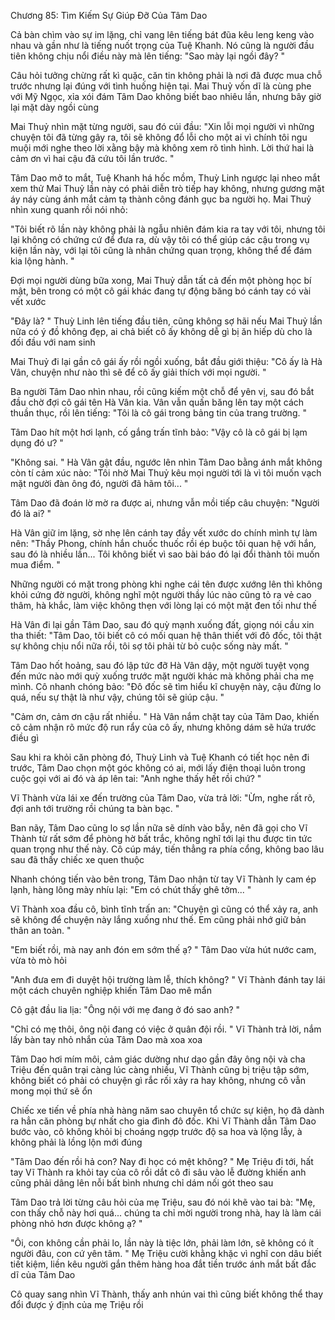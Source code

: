 




Chương 85: Tìm Kiếm Sự Giúp Đỡ Của Tâm Dao

Cả bàn chìm vào sự im lặng, chỉ vang lên tiếng bát đũa kêu leng keng vào nhau và gần như là tiếng nuốt trọng của Tuệ Khanh. Nó cũng là người đầu tiên không chịu nổi điều này mà lên tiếng: "Sao mày lại ngồi đây? "

Câu hỏi tưởng chừng rất kì quặc, căn tin không phải là nơi đã được mua chỗ trước nhưng lại đúng với tình huống hiện tại. Mai Thuỷ vốn dĩ là cùng phe với Mỹ Ngọc, xỉa xói đám Tâm Dao không biết bao nhiêu lần, nhưng bây giờ lại mặt dày ngồi cùng

Mai Thuỷ nhìn mặt từng người, sau đó cúi đầu: "Xin lỗi mọi người vì những chuyện tôi đã từng gây ra, tôi sẽ không đổ lỗi cho một ai vì chính tôi ngu muội mới nghe theo lời xằng bậy mà không xem rõ tình hình. Lời thứ hai là cảm ơn vì hai cậu đã cứu tôi lần trước. "

Tâm Dao mở to mắt, Tuệ Khanh há hốc mồm, Thuỳ Linh ngược lại nheo mắt xem thử Mai Thuỷ lần này có phải diễn trò tiếp hay không, nhưng gương mặt áy náy cùng ánh mắt cảm tạ thành công đánh gục ba người họ. Mai Thuỷ nhìn xung quanh rồi nói nhỏ:

"Tôi biết rõ lần này không phải là ngẫu nhiên đám kia ra tay với tôi, nhưng tôi lại không có chứng cứ để đưa ra, dù vậy tôi có thể giúp các cậu trong vụ kiện lần này, với lại tôi cũng là nhân chứng quan trọng, không thể để đám kia lộng hành. "

Đợi mọi người dùng bữa xong, Mai Thuỷ dẫn tất cả đến một phòng học bí mật, bên trong có một cô gái khác đang tự động băng bó cánh tay có vài vết xước

"Đây là? " Thuỳ Linh lên tiếng đầu tiên, cũng không sợ hãi nếu Mai Thuỷ lần nữa có ý đồ không đẹp, ai chả biết cô ấy không dễ gì bị ăn hiếp dù cho là đối đầu với nam sinh

Mai Thuỷ đi lại gần cô gái ấy rồi ngồi xuống, bắt đầu giới thiệu: "Cô ấy là Hà Vân, chuyện như nào thì sẽ để cô ấy giải thích với mọi người. "

Ba người Tâm Dao nhìn nhau, rồi cũng kiếm một chỗ để yên vị, sau đó bắt đầu chờ đợi cô gái tên Hà Vân kia. Vân vẫn quấn băng lên tay một cách thuần thục, rồi lên tiếng: "Tôi là cô gái trong bảng tin của trang trường. "

Tâm Dao hít một hơi lạnh, cố gắng trấn tĩnh bảo: "Vậy cô là cô gái bị lạm dụng đó ư? "

"Không sai. " Hà Vân gật đầu, ngước lên nhìn Tâm Dao bằng ánh mắt không còn tí cảm xúc nào: "Tôi nhờ Mai Thuỷ kêu mọi người tới là vì tôi muốn vạch mặt người đàn ông đó, người đã hãm tôi... "


Tâm Dao đã đoán lờ mờ ra được ai, nhưng vẫn mồi tiếp câu chuyện: "Người đó là ai? "

Hà Vân giữ im lặng, sờ nhẹ lên cánh tay đầy vết xước do chính mình tự làm nên: "Thầy Phong, chính hắn chuốc thuốc rồi ép buộc tôi quan hệ với hắn, sau đó là nhiều lần... Tôi không biết vì sao bài báo đó lại đổi thành tôi muốn mua điểm. "

Những người có mặt trong phòng khi nghe cái tên được xướng lên thì không khỏi cứng đờ người, không nghĩ một người thầy lúc nào cũng tỏ ra vẻ cao thâm, hà khắc, làm việc không thẹn với lòng lại có một mặt đen tối như thế

Hà Vân đi lại gần Tâm Dao, sau đó quỳ mạnh xuống đất, giọng nói cầu xin tha thiết: "Tâm Dao, tôi biết cô có mối quan hệ thân thiết với đô đốc, tôi thật sự không chịu nổi nữa rồi, tôi sợ tôi phải từ bỏ cuộc sống này mất. "

Tâm Dao hốt hoảng, sau đó lập tức đỡ Hà Vân dậy, một người tuyệt vọng đến mức nào mới quỳ xuống trước mặt người khác mà không phải cha mẹ mình. Cô nhanh chóng bảo: "Đô đốc sẽ tìm hiểu kĩ chuyện này, cậu đừng lo quá, nếu sự thật là như vậy, chúng tôi sẽ giúp cậu. "

"Cảm ơn, cảm ơn cậu rất nhiều. " Hà Vân nắm chặt tay của Tâm Dao, khiến cô cảm nhận rõ mức độ run rẩy của cô ấy, nhưng không dám sẽ hứa trước điều gì

Sau khi ra khỏi căn phòng đó, Thuỳ Linh và Tuệ Khanh có tiết học nên đi trước, Tâm Dao chọn một góc không có ai, mới lấy điện thoại luôn trong cuộc gọi với ai đó và áp lên tai: "Anh nghe thấy hết rồi chứ? "

Vĩ Thành vừa lái xe đến trường của Tâm Dao, vừa trả lời: "Ừm, nghe rất rõ, đợi anh tới trường rồi chúng ta bàn bạc. "

Ban nãy, Tâm Dao cũng lo sợ lần nữa sẽ dính vào bẫy, nên đã gọi cho Vĩ Thành từ rất sớm để phòng hờ bất trắc, không nghĩ tới lại thu được tin tức quan trọng như thế này. Cô cúp máy, tiến thẳng ra phía cổng, không bao lâu sau đã thấy chiếc xe quen thuộc

Nhanh chóng tiến vào bên trong, Tâm Dao nhận từ tay Vĩ Thành ly cam ép lạnh, hàng lông mày nhíu lại: "Em có chút thấy ghê tởm... "


Vĩ Thành xoa đầu cô, bình tĩnh trấn an: "Chuyện gì cũng có thể xảy ra, anh sẽ không để chuyện này lắng xuống như thế. Em cũng phải nhớ giữ bản thân an toàn. "

"Em biết rồi, mà nay anh đón em sớm thế ạ? " Tâm Dao vừa hút nước cam, vừa tò mò hỏi

"Anh đưa em đi duyệt hội trường làm lễ, thích không? " Vĩ Thành đánh tay lái một cách chuyên nghiệp khiến Tâm Dao mê mẩn

Cô gật đầu lia lịa: "Ông nội với mẹ đang ở đó sao anh? "

"Chỉ có mẹ thôi, ông nội đang có việc ở quân đội rồi. " Vĩ Thành trả lời, nắm lấy bàn tay nhỏ nhắn của Tâm Dao mà xoa xoa

Tâm Dao hơi mím môi, cảm giác dường như dạo gần đây ông nội và cha Triệu đến quân trại càng lúc càng nhiều, Vĩ Thành cũng bị triệu tập sớm, không biết có phải có chuyện gì rắc rối xảy ra hay không, nhưng cô vẫn mong mọi thứ sẽ ổn

Chiếc xe tiến về phía nhà hàng năm sao chuyên tổ chức sự kiện, họ đã dành ra hẳn căn phòng bự nhất cho gia đình đô đốc. Khi Vĩ Thành dẫn Tâm Dao bước vào, cô không khỏi bị choáng ngợp trước độ sa hoa và lộng lẫy, à không phải là lồng lộn mới đúng

"Tâm Dao đến rồi hả con? Nay đi học có mệt không? " Mẹ Triệu đi tới, hất tay Vĩ Thành ra khỏi tay của cô rồi dắt cô đi sâu vào lễ đường khiến anh cũng phải dâng lên nỗi bất bình nhưng chỉ dám nối gót theo sau

Tâm Dao trả lời từng câu hỏi của mẹ Triệu, sau đó nói khẽ vào tai bà: "Mẹ, con thấy chỗ này hơi quá... chúng ta chỉ mời người trong nhà, hay là làm cái phòng nhỏ hơn được không ạ? "

"Ôi, con không cần phải lo, lần này là tiệc lớn, phải làm lớn, sẽ không có ít người đâu, con cứ yên tâm. " Mẹ Triệu cười khằng khặc vì nghĩ con dâu biết tiết kiệm, liền kêu người gắn thêm hàng hoa đắt tiền trước ánh mắt bất đắc dĩ của Tâm Dao

Cô quay sang nhìn Vĩ Thành, thấy anh nhún vai thì cũng biết không thể thay đổi được ý định của mẹ Triệu rồi




